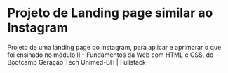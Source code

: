 # Projeto de Landing page similar ao Instagram

Projeto de uma landing page do instagram, para aplicar e aprimorar o que foi ensinado no módulo II - Fundamentos da Web com HTML e CSS, do Bootcamp Geração Tech Unimed-BH | Fullstack
